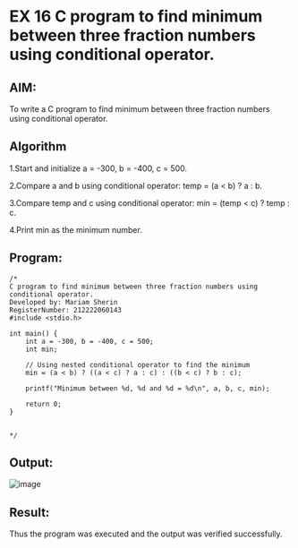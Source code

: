 # EX 16 C program to find minimum between three fraction numbers using conditional operator.
## AIM:
To write a C program to find minimum between three fraction numbers using conditional operator.

## Algorithm
1.Start and initialize a = -300, b = -400, c = 500.

2.Compare a and b using conditional operator: temp = (a < b) ? a : b.

3.Compare temp and c using conditional operator: min = (temp < c) ? temp : c.

4.Print min as the minimum number.

## Program:
```
/*
C program to find minimum between three fraction numbers using conditional operator.
Developed by: Mariam Sherin
RegisterNumber: 212222060143
#include <stdio.h>

int main() {
    int a = -300, b = -400, c = 500;
    int min;

    // Using nested conditional operator to find the minimum
    min = (a < b) ? ((a < c) ? a : c) : ((b < c) ? b : c);

    printf("Minimum between %d, %d and %d = %d\n", a, b, c, min);

    return 0;
}


*/
```

## Output:

![image](https://github.com/user-attachments/assets/6c207600-3a5d-4ae7-8f1b-62ff32d6242f)


## Result:
Thus the program was executed and the output was verified successfully.
